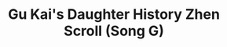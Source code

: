 ---
layout: palacemuseum
artist: GU KAIZHI
title: Gu Kai's Daughter History Zhen Scroll (Song G)
year: DONGJIN Dynasty
owned_by: The Palace Museum
dimensions: (27.9 cm x 601 cm)
permanent_url: https://www.dpm.org.cn/collection/paint/231643.html
image: /media/palacemuseum2.jpg
---
